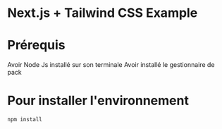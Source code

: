 # Next.js + Tailwind CSS Example

# Prérequis 
Avoir Node Js installé sur son terminale
Avoir installé le gestionnaire de pack

# Pour installer l'environnement

```bash
npm install
```

